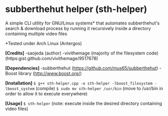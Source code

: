 # **subberthehut helper (sth-helper)**

A simple CLI utility for GNU/Linux systems* that automates subberthehut's 
search & download process by running it recursively inside a directory containing multiple video files

*Tested under Arch Linux (Antergos)

**[Credits]**
-saojeda (author)
-vivithemage (majority of the filesystem code)
(https:gist.github.com/vivithemage/9517678)

**[Dependencies]**
-subberthehut (https://github.com/mus65/subberthehut)
-Boost library (http://www.boost.org/)

**[Installation]** 
`$ g++ sth-helper.cpp -o sth-helper -lboost_filesystem -lboost_system` (compile)
`$ sudo mv sth-helper /usr/bin` (move to /usr/bin in order to allow it to execute everywhere) 

**[Usage]** 
`$ sth-helper` (note: execute inside the desired directory containing video files)
